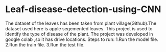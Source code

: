 # Leaf-disease-detection-using-CNN
The dataset of the leaves has been taken from plant village(Github).The dataset used here is apple segemented leaves.
This project is used to identify the type of disease of the plant.
The project was developed in google colab ,so it has drive locations.
Steps to run:
1.Run the model file.
2.Run the train file.
3.Run the test file.

